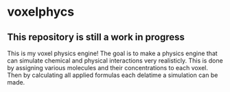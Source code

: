 # voxelphycs

This repository is still a work in progress
---

This is my voxel physics engine! 
The goal is to make a physics engine that can simulate chemical and physical interactions very realisticly.
This is done by assigning various molecules and their concentrations to each voxel. Then by calculating all applied formulas each delatime a simulation can be made.
